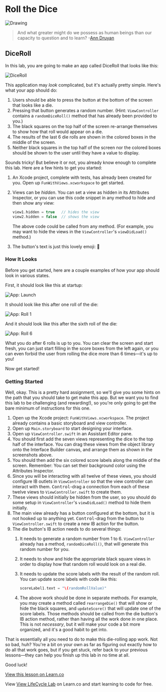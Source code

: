 # Roll the Dice

![Drawing](http://i.imgur.com/NQkEJ7o.jpg?1)

> And what greater might do we possess as human beings than our capacity to question and to learn? -[Ann Druyan](https://en.wikipedia.org/wiki/Ann_Druyan)



## DiceRoll

In this lab, you are going to make an app called DiceRoll that looks like this:

![DiceRoll](http://i.imgur.com/RyoBMXf.png)

This application may _look_ complicated, but it's actually pretty simple. Here's what your app should do:

1. Users should be able to press the button at the bottom of the screen that looks like a die.
2. Pressing that button generates a random number. (Hint: `ViewController` contains a `randomDiceRoll()` method that has already been provided to you.)
3. The black squares on the top half of the screen re-arrange themselves to show how that roll would appear on a die.
4. The results of the last 6 die rolls are shown in the colored boxes in the middle of the screen.
5. Neither black squares in the top half of the screen nor the colored boxes should be shown to the user until they have a value to display.

Sounds tricky! But believe it or not, you already know enough to complete this lab. Here are a few hints to get you started:

1. An Xcode project, complete with tests, has already been created for you. Open up `FunWithViews.xcworkspace` to get started.
2. Views can be _hidden_. You can set a view as hidden in its Attributes Inspector, or you can use this code snippet in any method to hide and then show any view:

    ```swift
    view1.hidden = true   // hides the view
    view2.hidden = false  // shows the view
    ```

    The above code could be called from any method. (For example, you may want to hide the views in the `ViewController`'s `viewDidLoad()` method.)
3. The button's text is just this lovely emoji: 🎲

### How It Looks

Before you get started, here are a couple examples of how your app should look in various states.

First, it should look like this at startup:

![App: Launch](http://i.imgur.com/morQLTm.png?1)

It should look like this after one roll of the die:

![App: Roll 1](http://i.imgur.com/LJOIgWJ.png?1)

And it should look like this after the sixth roll of the die:

![App: Roll 6](http://i.imgur.com/QM2SZ4x.png?1)

What you do after 6 rolls is up to you. You can clear the screen and start fresh, you can just start filling in the score boxes from the left again, or you can even forbid the user from rolling the dice more than 6 times—it's up to you!

Now get started!

### Getting Started

Well, okay. This is a pretty hard assignment, so we'll give you some hints on the path that you should take to get make this app. But we want you to find this lab to be challenging (and rewarding!), so you're only going to get the bare minimum of instructions for this one.

1. Open up the Xcode project: `FunWithViews.xcworkspace`. The project already contains a basic storyboard and view controller.
2. Open up `Main.storyboard` to start designing your interface.
3. Open up `ViewController.swift` in an Assistant Editor pane.
4. You should first add the seven views representing the dice to the top half of the interface. You can drag these views from the object library onto the Interface Builder canvas, and arrange them as shown in the screenshots above.
5. You should then add the six colored score labels along the middle of the screen. Remember: You can set their background color using the Attributes Inspector.
6. Since you will be interacting with all twelve of these views, you should configure IB outlets in `ViewController` so that the view controller can interact with them. <kbd>Control</kbd>-drag a connection from each of these twelve views to `ViewController.swift` to create them.
7. These views should initially be hidden from the user, so you should do some setup in `ViewController`'s `viewDidLoad()` method to hide them initially.
8. The main view already has a button configured at the bottom, but it is not hooked up to anything yet. <kbd>Control</kbd>-drag from the button to `ViewController.swift` to create a new IB action for the button.
9. The die button's IB action needs to do several things:
	1. It needs to generate a random number from 1 to 6. `ViewController` already has a method, `randomDiceRoll()`, that will generate this random number for you.
	2. It needs to show and hide the appropriate black square views in order to display how that random roll would look on a real die.
	3. It needs to update the score labels with the result of the random roll. You can update score labels with code like this:

        ```swift
        scoreLabel1.text = "\(randomRollValue)"
        ```

    4. The above work should be done in separate methods. For example, you may create a method called `rearrangeDie()` that will show or hide the black squares, and `updateScore()` that will update one of the score labels. Those methods should be called from the die button's IB action method, rather than having all the work done in one place. This is not _necessary_, but it will make your code a bit more organized, and it's a good habit to get into.

That is essentially all you need to do to make this die-rolling app work. Not so bad, huh? You're a bit on your own as far as figuring out exactly how to do all that work goes, but if you get stuck, refer back to your previous lessons—they can help you finish up this lab in no time at all.

Good luck!

<a href='https://learn.co/lessons/ViewLifeCycleLAB' data-visibility='hidden'>View this lesson on Learn.co</a>

<p class='util--hide'>View <a href='https://learn.co/lessons/swift-viewLifeCycle-lab'>View LifeCycle Lab</a> on Learn.co and start learning to code for free.</p>
